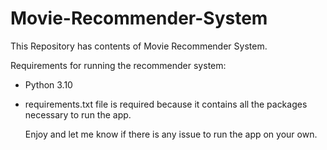 # Movie-Recommender-System
This Repository has contents of Movie Recommender System.

Requirements for running the recommender system:

* Python 3.10
* requirements.txt file is required because it contains all the packages necessary to run the app.

  Enjoy and let me know if there is any issue to run the app on your own.
